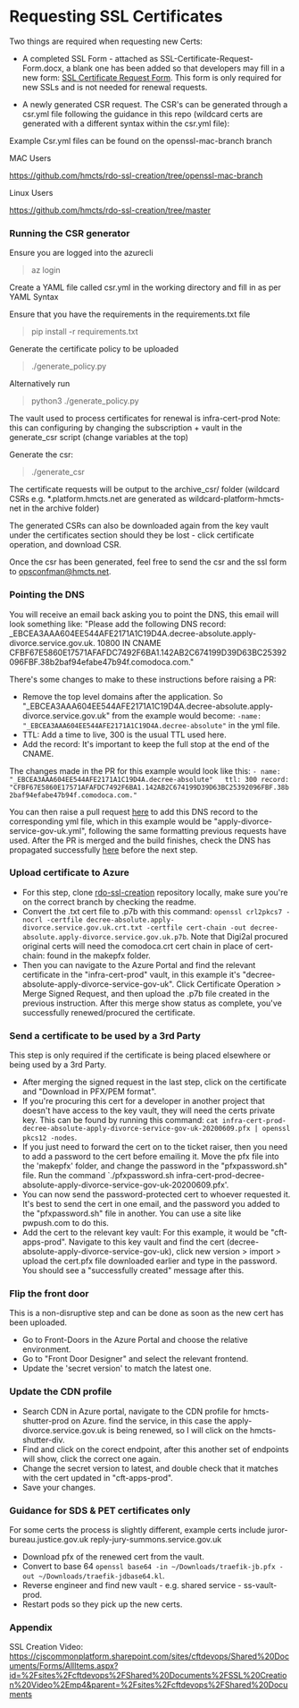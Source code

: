 # Requesting SSL Certificates

Two things are required when requesting new Certs: 
- A completed SSL Form - attached as SSL-Certificate-Request-Form.docx, a blank one has been added so that developers may fill in a new form:
[SSL Certificate Request Form](SSL-Certificate-Request-Form.docx).
This form is only required for new SSLs and is not needed for renewal requests.

- A newly generated CSR request. The CSR's can be generated through a csr.yml file following the guidance in this repo (wildcard certs are generated with a different syntax within the csr.yml file): 

Example Csr.yml files can be found on the openssl-mac-branch branch

MAC Users

https://github.com/hmcts/rdo-ssl-creation/tree/openssl-mac-branch

Linux Users

https://github.com/hmcts/rdo-ssl-creation/tree/master



### Running the CSR generator
Ensure you are logged into the azurecli

> az login

Create a YAML file called csr.yml in the working directory and fill in as per YAML Syntax

Ensure that you have the requirements in the requirements.txt file

> pip install -r requirements.txt

Generate the certificate policy to be uploaded

> ./generate_policy.py

Alternatively run 
> python3 ./generate_policy.py

The vault used to process certificates for renewal is infra-cert-prod 
Note: this can configuring by changing the subscription + vault in the generate_csr script (change variables at the top)

Generate the csr:

> ./generate_csr


The certificate requests will be output to the archive_csr/<date> folder
(wildcard CSRs e.g. *.platform.hmcts.net are generated as wildcard-platform-hmcts-net in the archive folder)


The generated CSRs can also be downloaded again from the key vault under the certificates section should they be lost - click certificate operation, and download CSR.

Once the csr has been generated, feel free to send the csr and the ssl form to opsconfman@hmcts.net.

### Pointing the DNS
  
You will receive an email back asking you to point the DNS, this email will look something like:
"Please add the following DNS record: _EBCEA3AAA604EE544AFE2171A1C19D4A.decree-absolute.apply-divorce.service.gov.uk. 10800 IN CNAME 
CFBF67E5860E17571AFAFDC7492F6BA1.142AB2C674199D39D63BC25392096FBF.38b2baf94efabe47b94f.comodoca.com."
  
There's some changes to make to these instructions before raising a PR:
- Remove the top level domains after the application. So "_EBCEA3AAA604EE544AFE2171A1C19D4A.decree-absolute.apply-divorce.service.gov.uk" from the example would become: `-name: "_EBCEA3AAA604EE544AFE2171A1C19D4A.decree-absolute"` in the yml file.
- TTL: Add a time to live, 300 is the usual TTL used here.
- Add the record: It's important to keep the full stop at the end of the CNAME.
 
The changes made in the PR for this example would look like this: `- name:  "_EBCEA3AAA604EE544AFE2171A1C19D4A.decree-absolute"  
  ttl: 300
  record: "CFBF67E5860E17571AFAFDC7492F6BA1.142AB2C674199D39D63BC25392096FBF.38b2baf94efabe47b94f.comodoca.com."`
  
  
You can then raise a pull request [here](https://github.com/hmcts/azure-public-dns) to add this DNS record to the corresponding yml file, which in this example would be "apply-divorce-service-gov-uk.yml", following the same formatting previous requests have used. After the PR is merged and the build finishes, check the DNS has propagated successfully [here](https://mxtoolbox.com/) before the next step.
  
### Upload certificate to Azure
  
- For this step, clone [rdo-ssl-creation](https://github.com/hmcts/rdo-ssl-creation) repository locally, make sure you're on the correct branch by checking the readme. 
- Convert the .txt cert file to .p7b with this command: `openssl crl2pkcs7 -nocrl -certfile decree-absolute.apply-divorce.service.gov.uk.crt.txt -certfile cert-chain -out decree-absolute.apply-divorce.service.gov.uk.p7b`. Note that Digi2al procured original certs will need the comodoca.crt cert chain in place of cert-chain: found in the makepfx folder.
- Then you can navigate to the Azure Portal and find the relevant certificate in the "infra-cert-prod" vault, in this example it's "decree-absolute-apply-divorce-service-gov-uk". Click Certificate Operation > Merge Signed Request, and then upload the .p7b file created in the previous instruction. After this merge show status as complete, you've successfully renewed/procured the certificate.
  
### Send a certificate to be used by a 3rd Party
  
This step is only required if the certificate is being placed elsewhere or being used by a 3rd Party.
  
- After merging the signed request in the last step, click on the certificate and "Download in PFX/PEM format".
- If you're procuring this cert for a developer in another project that doesn't have access to the key vault, they will need the certs private key. This can be found by running this command: `cat infra-cert-prod-decree-absolute-apply-divorce-service-gov-uk-20200609.pfx | openssl pkcs12 -nodes`.
- If you just need to forward the cert on to the ticket raiser, then you need to add a password to the cert before emailing it. Move the pfx file into the 'makepfx' folder, and change the password in the "pfxpassword.sh" file. Run the command `./pfxpassword.sh infra-cert-prod-decree-absolute-apply-divorce-service-gov-uk-20200609.pfx'.
- You can now send the password-protected cert to whoever requested it. It's best to send the cert in one email, and the password you added to the "pfxpassword.sh" file in another. You can use a site like pwpush.com to do this.
- Add the cert to the relevant key vault: For this example, it would be "cft-apps-prod". Navigate to this key vault and find the cert (decree-absolute-apply-divorce-service-gov-uk), click new version > import > upload the cert.pfx file downloaded earlier and type in the password. You should see a "successfully created" message after this.


### Flip the front door

This is a non-disruptive step and can be done as soon as the new cert has been uploaded.
- Go to Front-Doors in the Azure Portal and choose the relative environment.
- Go to "Front Door Designer" and select the relevant frontend.
- Update the 'secret version' to match the latest one.

  
### Update the CDN profile
 
- Search CDN in Azure portal, navigate to the CDN profile for hmcts-shutter-prod on Azure. find the service, in this case the apply-divorce.service.gov.uk is being renewed, so I will click on the hmcts-shutter-div.
- Find and click on the corect endpoint, after this another set of endpoints will show, click the correct one again.
- Change the secret version to latest, and double check that it matches with the cert updated in "cft-apps-prod".
- Save your changes.
  
  
### Guidance for SDS & PET certificates only
  
For some certs the process is slightly different, example certs include
juror-bureau.justice.gov.uk
reply-jury-summons.service.gov.uk

- Download pfx of the renewed cert from the vault.
- Convert to base 64 `openssl base64 -in ~/Downloads/traefik-jb.pfx -out ~/Downloads/traefik-jdbase64.kl`.
- Reverse engineer  and find new vault - e.g. shared service - ss-vault-prod.
- Restart pods so they pick up the new certs.
  
### Appendix

SSL Creation Video:
https://cjscommonplatform.sharepoint.com/sites/cftdevops/Shared%20Documents/Forms/AllItems.aspx?id=%2Fsites%2Fcftdevops%2FShared%20Documents%2FSSL%20Creation%20Video%2Emp4&parent=%2Fsites%2Fcftdevops%2FShared%20Documents
